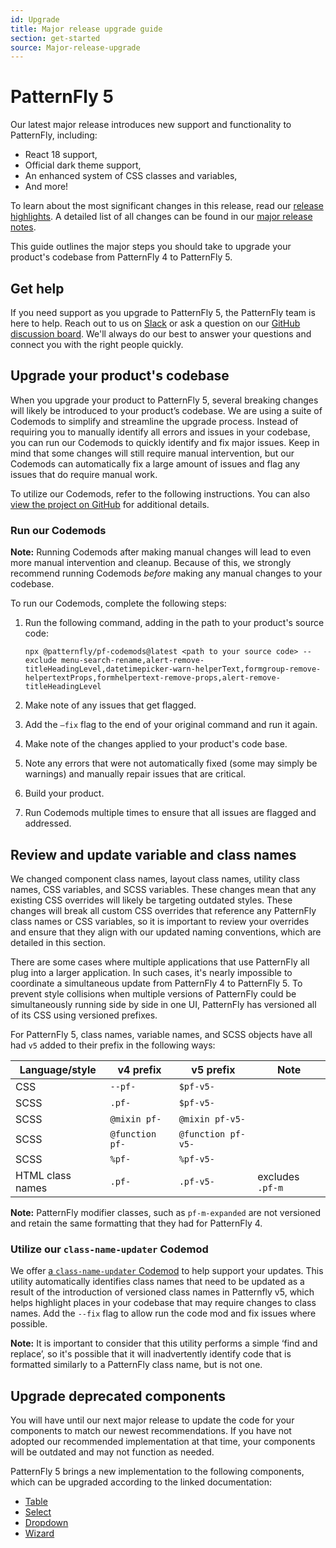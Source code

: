 ```yaml
---
id: Upgrade
title: Major release upgrade guide
section: get-started
source: Major-release-upgrade
---
```


# PatternFly 5 

Our latest major release introduces new support and functionality to PatternFly, including: 

- React 18 support, 
- Official dark theme support, 
- An enhanced system of CSS classes and variables, 
- And more!

To learn about the most significant changes in this release, read our [release highlights](/get-started/release-higlights.md). A detailed list of all changes can be found in our [major release notes](get-started/upgrade.md#major-release-notes). 

This guide outlines the major steps you should take to upgrade your product's codebase from PatternFly 4 to PatternFly 5. 

## Get help 

If you need support as you upgrade to PatternFly 5, the PatternFly team is here to help. Reach out to us on [Slack](https://join.slack.com/t/patternfly/shared_invite/zt-1npmqswgk-bF2R1E2rglV8jz5DNTezMQ) or ask a question on our [GitHub discussion board](https://github.com/orgs/patternfly/discussions). We'll always do our best to answer your questions and connect you with the right people quickly. 

## Upgrade your product's codebase

When you upgrade your product to PatternFly 5, several breaking changes will likely be introduced to your product’s codebase. We are using a suite of Codemods to simplify and streamline the upgrade process. Instead of requiring you to manually identify all errors and issues in your codebase, you can run our Codemods to quickly identify and fix major issues. Keep in mind that some changes will still require manual intervention, but our Codemods can automatically fix a large amount of issues and flag any issues that do require manual work.

To utilize our Codemods, refer to the following instructions. You can also [view the project on GitHub](https://github.com/patternfly/pf-codemods/) for additional details.

###  Run our Codemods

**Note:** Running Codemods after making manual changes will lead to even more manual intervention and cleanup. Because of this, we strongly recommend running Codemods _before_ making any manual changes to your codebase.

To run our Codemods, complete the following steps:

1. Run the following command, adding in the path to your product's source code: 

    ```{
    npx @patternfly/pf-codemods@latest <path to your source code> --exclude menu-search-rename,alert-remove-titleHeadingLevel,datetimepicker-warn-helperText,formgroup-remove-helpertextProps,formhelpertext-remove-props,alert-remove-titleHeadingLevel
    ```

2. Make note of any issues that get flagged.

3. Add the `–fix` flag to the end of your original command and run it again. 

4. Make note of the changes applied to your product's code base.

5. Note any errors that were not automatically fixed (some may simply be warnings) and manually repair issues that are critical.

6. Build your product.

7. Run Codemods multiple times to ensure that all issues are flagged and addressed.

## Review and update variable and class names

We changed component class names, layout class names, utility class names, CSS variables, and SCSS variables. These changes mean that any existing CSS overrides will likely be targeting outdated styles. These changes will break all custom CSS overrides that reference any PatternFly class names or CSS variables, so it is important to review your overrides and ensure that they align with our updated naming conventions, which are detailed in this section. 

There are some cases where multiple applications that use PatternFly all plug into a larger application. In such cases, it's nearly impossible to coordinate a simultaneous update from PatternFly 4 to PatternFly 5. To prevent style collisions when multiple versions of PatternFly could be simultaneously running side by side in one UI, PatternFly has versioned all of its CSS using versioned prefixes.

For PatternFly 5, class names, variable names, and SCSS objects have all had `v5` added to their prefix in the following ways:

| Language/style | v4 prefix | v5 prefix|  Note |
| --- | ---| --- | ---  |
|  CSS |  `--pf-` |  `$pf-v5-` |
|  SCSS |  `.pf-`  | `$pf-v5-`  |
|  SCSS | `@mixin pf-`  | `@mixin pf-v5-`  |
|  SCSS | `@function pf-`  | `@function pf-v5-`  |
|  SCSS | `%pf-`  | `%pf-v5-`  |
| HTML class names  | `.pf-`  |  `.pf-v5-`  | excludes `.pf-m ` |

**Note:** PatternFly modifier classes, such as `pf-m-expanded` are not versioned and retain the same formatting that they had for PatternFly 4. 

### Utilize our `class-name-updater` Codemod

We offer [a `class-name-updater` Codemod](https://github.com/patternfly/pf-codemods/tree/main/packages/class-name-updater) to help support your updates. This utility automatically identifies class names that need to be updated as a result of the introduction of versioned class names in Patternfly v5, which helps highlight places in your codebase that may require changes to class names. Add the `--fix` flag to allow run the code mod and fix issues where possible. 

**Note:** It is important to consider that this utility performs a simple ‘find and replace’, so it's possible that it will inadvertently identify code that is formatted similarly to a PatternFly class name, but is not one.

## Upgrade deprecated components

You will have until our next major release to update the code for your components to match our newest recommendations. If you have not adopted our recommended implementation at that time, your components will be outdated and may not function as needed.

PatternFly 5 brings a new implementation to the following components, which can be upgraded according to the linked documentation:

- [Table](/components/table) 
- [Select](/components/select)
- [Dropdown ](/components/dropdown) 
- [Wizard](/components/wizard)
